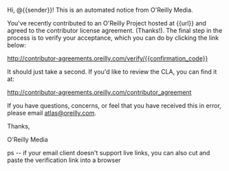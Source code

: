 Hi, @{{sender}}!  This is an automated notice from O'Reilly Media.   

You've recently contributed to an O'Reilly Project hosted at {{url}} and agreed to the contributor license agreement. (Thanks!).   The final step in the process is to verify your acceptance, which you can do by clicking the link below:

http://contributor-agreements.oreilly.com/verify/{{confirmation_code}}

It should just take a second.  If you'd like to review the CLA, you can find it at:

http://contributor-agreements.oreilly.com/contributor_agreement

If you have questions, concerns, or feel that you have received this in error, please email atlas@oreilly.com.

Thanks,

O'Reilly Media

ps -- if your email client doesn't support live links, you can also cut and paste the verification link into a browser